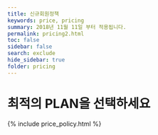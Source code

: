 ```yaml
---
title: 신규회원정책
keywords: price, pricing
summary: 2018년 11월 11일 부터 적용됩니다.
permalink: pricing2.html
toc: false
sidebar: false
search: exclude
hide_sidebar: true
folder: pricing
---
```


# 최적의 PLAN을 선택하세요


{% include price_policy.html %}
